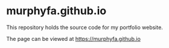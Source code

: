 # murphyfa.github.io

This repository holds the source code for my portfolio website.

The page can be viewed at https://murphyfa.github.io
